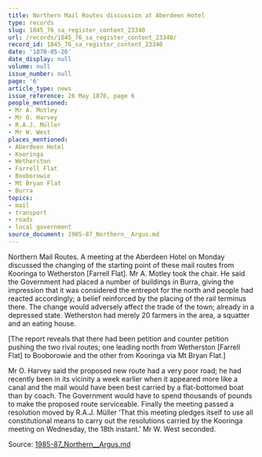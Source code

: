 ```yaml
---
title: Northern Mail Routes discussion at Aberdeen Hotel
type: records
slug: 1845_76_sa_register_content_23340
url: /records/1845_76_sa_register_content_23340/
record_id: 1845_76_sa_register_content_23340
date: '1870-05-26'
date_display: null
volume: null
issue_number: null
page: '6'
article_type: news
issue_reference: 26 May 1870, page 6
people_mentioned:
- Mr A. Motley
- Mr O. Harvey
- R.A.J. Müller
- Mr W. West
places_mentioned:
- Aberdeen Hotel
- Kooringa
- Wetherston
- Farrell Flat
- Booborowie
- Mt Bryan Flat
- Burra
topics:
- mail
- transport
- roads
- local government
source_document: 1985-87_Northern__Argus.md
---
```


Northern Mail Routes.  A meeting at the Aberdeen Hotel on Monday discussed the changing of the starting point of these mail routes from Kooringa to Wetherston [Farrell Flat].  Mr A. Motley took the chair.  He said the Government had placed a number of buildings in Burra, giving the impression that it was considered the entrepot for the north and people had reacted accordingly; a belief reinforced by the placing of the rail terminus there.  The change would adversely affect the trade of the town; already in a depressed state.  Wetherston had merely 20 farmers in the area, a squatter and an eating house.

[The report reveals that there had been petition and counter petition pushing the two rival routes; one leading north from Wetherston [Farrell Flat] to Booborowie and the other from Kooringa via Mt Bryan Flat.]

Mr O. Harvey said the proposed new route had a very poor road; he had recently been in its vicinity a week earlier when it appeared more like a canal and the mail would have been best carried by a flat-bottomed boat than by coach.  The Government would have to spend thousands of pounds to make the proposed route serviceable.  Finally the meeting passed a resolution moved by R.A.J. Müller ‘That this meeting pledges itself to use all constitutional means to carry out the resolutions carried by the Kooringa meeting on Wednesday, the 18th instant.’  Mr W. West seconded.

Source: [1985-87_Northern__Argus.md](/downloads/markdown/1985-87_Northern__Argus.md)
